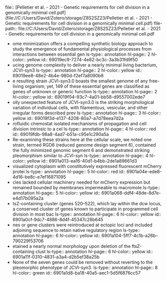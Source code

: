 file:: [Pelletier et al. - 2021 - Genetic requirements for cell division in a genomically minimal cell.pdf](file://C:/Users/David/Zotero/storage/Z8S2SZ23/Pelletier et al. - 2021 - Genetic requirements for cell division in a genomically minimal cell.pdf)
file-path:: file://C:/Users/David/Zotero/storage/Z8S2SZ23/Pelletier et al. - 2021 - Genetic requirements for cell division in a genomically minimal cell.pdf

- ome minimization offers a compelling synthetic biology approach to study the emergence of fundamental physiological processes from interactions between essential gen
  ls-type:: annotation
  hl-page:: 2
  hl-color:: yellow
  id:: 69019ec9-7274-4e82-bc3c-3a3b31fd9f50
- ucing genome complexity to deliver a nearly minimal living bacterium, JCVI-syn3
  ls-type:: annotation
  hl-page:: 2
  hl-color:: yellow
  id:: 69019ee8-48e2-4b4e-980d-f2ef7a8090b8
- e resulting strain JCVI-syn3.0 boasts the smallest genome of any free-living organism; yet, 149 of these essential genes are classified as genes of unknown or generic function
  ls-type:: annotation
  hl-page:: 2
  hl-color:: yellow
  id:: 69019f04-93c7-4a01-bb58-d9557002ede7
- olly unexpected feature of JCVI-syn3.0 is the striking morphological variation of individual cells, with filamentous, vesicular, and other irregular forms described prev
  ls-type:: annotation
  hl-page:: 3
  hl-color:: yellow
  id:: 69019f3d-e137-4208-80a7-a7d78eea7d2a
- rofluidic chemostat isolated mechanisms of propagation and cell division intrinsic to a cel
  ls-type:: annotation
  hl-page:: 4
  hl-color:: red
  id:: 69019fdb-98a8-4ad7-b51a-c95e1c290a5a
- Re-examining these strains here at the cellular scale, we noted one strain, termed RGD6 (reduced genome design segment 6), contained the fully minimized genomic segment 6 and demonstrated striking pleomorphism similar to JCVI-syn
  ls-type:: annotation
  hl-page:: 4
  hl-color:: yellow
  id:: 6901a013-ea16-40d1-b4bb-2de1a89661d3
- visualized cytoplasm with constitutively expressed fluorescent mCherry protei
  ls-type:: annotation
  hl-page:: 5
  hl-color:: red
  id:: 6901a04e-ede8-4d16-be8c-e7ef16871095
- cles lacked cellular machinery needed for mCherry expression but remained bounded by membranes impermeable to macromole
  ls-type:: annotation
  hl-page:: 5
  hl-color:: yellow
  id:: 6901a068-ddf4-48de-8d7e-e4d17b095a2a
- tsZ-containing cluster (genes 520–522), which lay within the dcw locus, a conserved cluster of genes known to participate in programmed cell division in most bac
  ls-type:: annotation
  hl-page:: 6
  hl-color:: yellow
  id:: 6901a0cf-9dc7-4886-8d4f-45347c28b645
- nes or gene clusters were reintroduced at ectopic loci and included adjoining sequence to retain native regulatory region
  ls-type:: annotation
  hl-page:: 6
  hl-color:: yellow
  id:: 6901a104-5ff7-4c1b-a26b-790229f53706
- etained a nearly normal morphology upon deletion of the ftsZ-containing clust
  ls-type:: annotation
  hl-page:: 6
  hl-color:: yellow
  id:: 6901a11f-0310-4831-a3a4-d2b5ef38a25b
- None of the seven genes could be removed without reverting to the pleomorphic phenotype of JCVI-syn3.
  ls-type:: annotation
  hl-page:: 8
  hl-color:: green
  id:: 6901a1d8-ba18-40a5-aec1-5d5f6876cc57